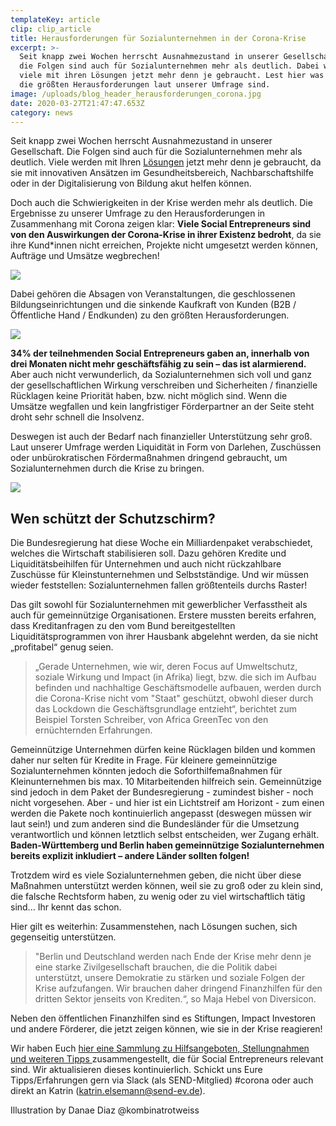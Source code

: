 ```yaml
---
templateKey: article
clip: clip_article
title: Herausforderungen für Sozialunternehmen in der Corona-Krise
excerpt: >-
  Seit knapp zwei Wochen herrscht Ausnahmezustand in unserer Gesellschaft und
  die Folgen sind auch für Sozialunternehmen mehr als deutlich. Dabei werden
  viele mit ihren Lösungen jetzt mehr denn je gebraucht. Lest hier was aktuell
  die größten Herausforderungen laut unserer Umfrage sind.
image: /uploads/blog_header_herausforderungen_corona.jpg
date: 2020-03-27T21:47:47.653Z
category: news
---
```

Seit knapp zwei Wochen herrscht Ausnahmezustand in unserer Gesellschaft. Die Folgen sind auch für die Sozialunternehmen mehr als deutlich. Viele werden mit Ihren [Lösungen](https://www.send-ev.de/2020-03-17_flatten-the-curve-wertvolle-ideen-tools-und-l%C3%B6sung-in-zeiten-von-covid-19/) jetzt mehr denn je gebraucht, da sie mit innovativen Ansätzen im Gesundheitsbereich, Nachbarschaftshilfe oder in der Digitalisierung von Bildung akut helfen können.

Doch auch die Schwierigkeiten in der Krise werden mehr als deutlich. Die Ergebnisse zu unserer Umfrage zu den Herausforderungen in Zusammenhang mit Corona zeigen klar: **Viele Social Entrepreneurs sind von den Auswirkungen der Corona-Krise in ihrer Existenz bedroht**, da sie ihre Kund*innen nicht erreichen, Projekte nicht umgesetzt werden können, Aufträge und Umsätze wegbrechen!

![](/uploads/grafik1_corona.jpg)

Dabei gehören die Absagen von Veranstaltungen, die geschlossenen Bildungseinrichtungen und die sinkende Kaufkraft von Kunden (B2B / Öffentliche Hand / Endkunden) zu den größten Herausforderungen.

![](/uploads/grafik2.jpg)

**34% der teilnehmenden Social Entrepreneurs gaben an, innerhalb von drei Monaten nicht mehr geschäftsfähig zu sein – das ist alarmierend.** Aber auch nicht verwunderlich, da Sozialunternehmen sich voll und ganz der gesellschaftlichen Wirkung verschreiben und Sicherheiten / finanzielle Rücklagen keine Priorität haben, bzw. nicht möglich sind. Wenn die Umsätze wegfallen und kein langfristiger Förderpartner an der Seite steht droht sehr schnell die Insolvenz.

Deswegen ist auch der Bedarf nach finanzieller Unterstützung sehr groß. Laut unserer Umfrage werden Liquidität in Form von Darlehen, Zuschüssen oder unbürokratischen Fördermaßnahmen dringend gebraucht, um Sozialunternehmen durch die Krise zu bringen.

![](/uploads/grafik6_wuensche_corona.jpg)

## Wen schützt der Schutzschirm?

Die Bundesregierung hat diese Woche ein Milliardenpaket verabschiedet, welches die Wirtschaft stabilisieren soll. Dazu gehören Kredite und Liquiditätsbeihilfen für Unternehmen und auch nicht rückzahlbare Zuschüsse für Kleinstunternehmen und Selbstständige. Und wir müssen wieder feststellen: Sozialunternehmen fallen größtenteils durchs Raster!

Das gilt sowohl für Sozialunternehmen mit gewerblicher Verfasstheit als auch für gemeinnützige Organisationen. Erstere mussten bereits erfahren, dass Kreditanfragen zu den vom Bund bereitgestellten Liquiditätsprogrammen von ihrer Hausbank abgelehnt werden, da sie nicht „profitabel“ genug seien. 

> „Gerade Unternehmen, wie wir, deren Focus auf Umweltschutz, soziale Wirkung und Impact (in Afrika) liegt, bzw. die sich im Aufbau befinden und nachhaltige Geschäftsmodelle aufbauen, werden durch die Corona-Krise nicht vom "Staat" geschützt, obwohl dieser durch das Lockdown die Geschäftsgrundlage entzieht“, berichtet zum Beispiel Torsten Schreiber, von Africa GreenTec von den ernüchternden Erfahrungen.

Gemeinnützige Unternehmen dürfen keine Rücklagen bilden und kommen daher nur selten für Kredite in Frage. Für kleinere gemeinnützige Sozialunternehmen könnten jedoch die Soforthilfemaßnahmen für Kleinunternehmen bis max. 10 Mitarbeitenden hilfreich sein. Gemeinnützige sind jedoch in dem Paket der Bundesregierung - zumindest bisher - noch nicht vorgesehen. Aber - und hier ist ein Lichtstreif am Horizont - zum einen werden die Pakete noch kontinuierlich angepasst (deswegen müssen wir laut sein!) und zum anderen sind die Bundesländer für die Umsetzung verantwortlich und können letztlich selbst entscheiden, wer Zugang erhält. **Baden-Württemberg und Berlin haben gemeinnützige Sozialunternehmen bereits explizit inkludiert – andere Länder sollten folgen!**

Trotzdem wird es viele Sozialunternehmen geben, die nicht über diese Maßnahmen unterstützt werden können, weil sie zu groß oder zu klein sind, die falsche Rechtsform haben, zu wenig oder zu viel wirtschaftlich tätig sind... Ihr kennt das schon.

Hier gilt es weiterhin: Zusammenstehen, nach Lösungen suchen, sich gegenseitig unterstützen.

> "Berlin und Deutschland werden nach Ende der Krise mehr denn je eine starke Zivilgesellschaft brauchen, die die Politik dabei unterstützt, unsere Demokratie zu stärken und soziale Folgen der Krise aufzufangen. Wir brauchen daher dringend Finanzhilfen für den dritten Sektor jenseits von Krediten.“, so Maja Hebel von Diversicon.

Neben den öffentlichen Finanzhilfen sind es Stiftungen, Impact Investoren und andere Förderer, die jetzt zeigen können, wie sie in der Krise reagieren!

Wir haben Euch [hier eine Sammlung zu Hilfsangeboten, Stellungnahmen und weiteren Tipps ](https://send17-my.sharepoint.com/:w:/g/personal/admin_onedrive_send-ev_de/Ed7-3-ecVlVPu5sh82fYMt0Bo5TLv138Hg8CSx4oj8gzIQ?e=qxejeW)zusammengestellt, die für Social Entrepreneurs relevant sind. Wir aktualisieren dieses kontinuierlich. Schickt uns Eure Tipps/Erfahrungen gern via Slack (als SEND-Mitglied) #corona oder auch direkt an Katrin (katrin.elsemann@send-ev.de).

Illustration by Danae Diaz @kombinatrotweiss